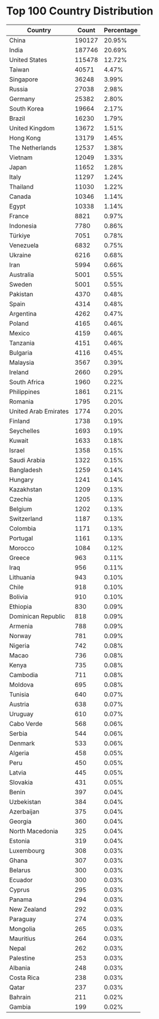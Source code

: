 # Top 100 Country Distribution
| Country | Count | Percentage |
|----|----|----|
| China | 190127 | 20.95% |
| India | 187746 | 20.69% |
| United States | 115478 | 12.72% |
| Taiwan | 40571 | 4.47% |
| Singapore | 36248 | 3.99% |
| Russia | 27038 | 2.98% |
| Germany | 25382 | 2.80% |
| South Korea | 19664 | 2.17% |
| Brazil | 16230 | 1.79% |
| United Kingdom | 13672 | 1.51% |
| Hong Kong | 13179 | 1.45% |
| The Netherlands | 12537 | 1.38% |
| Vietnam | 12049 | 1.33% |
| Japan | 11652 | 1.28% |
| Italy | 11297 | 1.24% |
| Thailand | 11030 | 1.22% |
| Canada | 10346 | 1.14% |
| Egypt | 10338 | 1.14% |
| France | 8821 | 0.97% |
| Indonesia | 7780 | 0.86% |
| Türkiye | 7051 | 0.78% |
| Venezuela | 6832 | 0.75% |
| Ukraine | 6216 | 0.68% |
| Iran | 5994 | 0.66% |
| Australia | 5001 | 0.55% |
| Sweden | 5001 | 0.55% |
| Pakistan | 4370 | 0.48% |
| Spain | 4314 | 0.48% |
| Argentina | 4262 | 0.47% |
| Poland | 4165 | 0.46% |
| Mexico | 4159 | 0.46% |
| Tanzania | 4151 | 0.46% |
| Bulgaria | 4116 | 0.45% |
| Malaysia | 3567 | 0.39% |
| Ireland | 2660 | 0.29% |
| South Africa | 1960 | 0.22% |
| Philippines | 1861 | 0.21% |
| Romania | 1795 | 0.20% |
| United Arab Emirates | 1774 | 0.20% |
| Finland | 1738 | 0.19% |
| Seychelles | 1693 | 0.19% |
| Kuwait | 1633 | 0.18% |
| Israel | 1358 | 0.15% |
| Saudi Arabia | 1322 | 0.15% |
| Bangladesh | 1259 | 0.14% |
| Hungary | 1241 | 0.14% |
| Kazakhstan | 1209 | 0.13% |
| Czechia | 1205 | 0.13% |
| Belgium | 1202 | 0.13% |
| Switzerland | 1187 | 0.13% |
| Colombia | 1171 | 0.13% |
| Portugal | 1161 | 0.13% |
| Morocco | 1084 | 0.12% |
| Greece | 963 | 0.11% |
| Iraq | 956 | 0.11% |
| Lithuania | 943 | 0.10% |
| Chile | 918 | 0.10% |
| Bolivia | 910 | 0.10% |
| Ethiopia | 830 | 0.09% |
| Dominican Republic | 818 | 0.09% |
| Armenia | 788 | 0.09% |
| Norway | 781 | 0.09% |
| Nigeria | 742 | 0.08% |
| Macao | 736 | 0.08% |
| Kenya | 735 | 0.08% |
| Cambodia | 711 | 0.08% |
| Moldova | 695 | 0.08% |
| Tunisia | 640 | 0.07% |
| Austria | 638 | 0.07% |
| Uruguay | 610 | 0.07% |
| Cabo Verde | 568 | 0.06% |
| Serbia | 544 | 0.06% |
| Denmark | 533 | 0.06% |
| Algeria | 458 | 0.05% |
| Peru | 450 | 0.05% |
| Latvia | 445 | 0.05% |
| Slovakia | 431 | 0.05% |
| Benin | 397 | 0.04% |
| Uzbekistan | 384 | 0.04% |
| Azerbaijan | 375 | 0.04% |
| Georgia | 360 | 0.04% |
| North Macedonia | 325 | 0.04% |
| Estonia | 319 | 0.04% |
| Luxembourg | 308 | 0.03% |
| Ghana | 307 | 0.03% |
| Belarus | 300 | 0.03% |
| Ecuador | 300 | 0.03% |
| Cyprus | 295 | 0.03% |
| Panama | 294 | 0.03% |
| New Zealand | 292 | 0.03% |
| Paraguay | 274 | 0.03% |
| Mongolia | 265 | 0.03% |
| Mauritius | 264 | 0.03% |
| Nepal | 262 | 0.03% |
| Palestine | 253 | 0.03% |
| Albania | 248 | 0.03% |
| Costa Rica | 238 | 0.03% |
| Qatar | 237 | 0.03% |
| Bahrain | 211 | 0.02% |
| Gambia | 199 | 0.02% |

